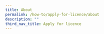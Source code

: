 ```yaml
---
title: About
permalink: /how-to/apply-for-licence/about
description: ""
third_nav_title: Apply for licence
---
```

